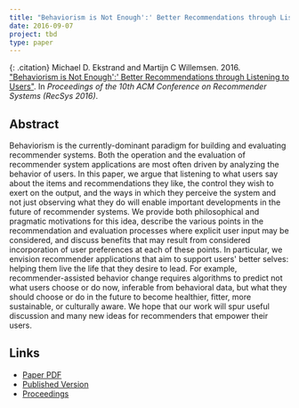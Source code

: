 ```yaml
---
title: "Behaviorism is Not Enough':' Better Recommendations through Listening to Users"
date: 2016-09-07
project: tbd
type: paper
---
```


{: .citation}
Michael D. Ekstrand and Martijn C Willemsen. 2016. ["Behaviorism is Not Enough':' Better Recommendations through Listening to Users"](#). In <cite>Proceedings of the 10th ACM Conference on Recommender Systems (RecSys 2016)</cite>.

## Abstract

Behaviorism is the currently-dominant paradigm for building and evaluating recommender systems. Both the operation and the evaluation of recommender system applications are most often driven by analyzing the behavior of users. In this paper, we argue that listening to what users say about the items and recommendations they like, the control they wish to exert on the output, and the ways in which they perceive the system and not just observing what they do will enable important developments in the future of recommender systems. We provide both philosophical and pragmatic motivations for this idea, describe the various points in the recommendation and evaluation processes where explicit user input may be considered, and discuss benefits that may result from considered incorporation of user preferences at each of these points. In particular, we envision recommender applications that aim to support users' better selves: helping them live the life that they desire to lead. For example, recommender-assisted behavior change requires algorithms to predict not what users choose or do now, inferable from behavioral data, but what they should choose or do in the future to become healthier, fitter, more sustainable, or culturally aware. We hope that our work will spur useful discussion and many new ideas for recommenders that empower their users.

## Links

* [Paper PDF](https://scholarworks.boisestate.edu/cgi/viewcontent.cgi?article=1082&context=cs_facpubs)
* [Published Version](https://doi.org/10.1145/2959100.2959179)
* [Proceedings](https://dl.acm.org/doi/proceedings/10.1145/2959100)